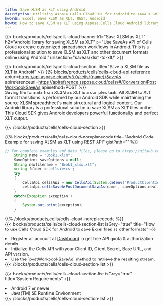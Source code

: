 ```yaml
---
title: Save XLSM as XLT using Android 
description: Utilizing Aspose.Cells Cloud SDK for Android to save XLSM format file as XLT format file. 
kwords: Excel, Save XLSM as XLT, REST, Android
howto: How to save XLSM as XLT using Aspose.Cells Cloud Android library.
---
```



{{< blocks/products/cells/cells-cloud-banner h1="Save XLSM as XLT" h2="Android library for saving XLSM as XLT" p="Use SaveAs API of Cells Cloud to create customized spreadsheet workflows in Android. This is a professional solution to save XLSM as XLT and other document formats online using Android." urlsection="saveas/xlsm-to-xlt/" >}}

{{< blocks/products/cells/cells-cloud-section  title="Save a XLSM file as XLT in Android" >}}
{{% blocks/products/cells/cells-cloud-api-reference  apiurl=https://api.aspose.cloud/v3.0/cells/{name}/SaveAs  apireferenceurl=https://apireference.aspose.cloud/cells/#/Conversion/PostWorkbookSaveAs  apimethod=POST %}}
<br/>
Saving file formats from XLSM as XLT is a complex task. All XLSM to XLT format transitions is performed by our Android SDK while maintaining the source XLSM spreadsheet's main structural and logical content. Our Android library is a professional solution to save XLSM as XLT files online. This Cloud SDK gives Android developers powerful functionality and perfect XLT output.

{{< /blocks/products/cells/cells-cloud-section >}}

{{% blocks/products/cells/cells-cloud-noreplacecode title="Android Code Example for saving XLSM as XLT using REST API" gistPath="" %}}
  
```java
// For complete examples and data files, please go to https://github.com/aspose-cells-cloud/aspose-cells-cloud-android/
    String name = "Book1.xlsm";
    SaveOptions saveOptions = null;
    String newfilename = "Book1_xlsx.xlt";
    String folder ="CellsTests";
    try
    {
        CellsApi cellsApi = new CellsApi(System.getenv("ProductClientId"), System.getenv("ProductClientSecret"));
        cellsApi.cellsSaveAsPostDocumentSaveAs(name , saveOptions,newfilename,false,false,folder,null,null,null,true);                       
    }
    catch(Exception exception )
    {
        System.out.print(exception);
    }
```
  
{{% /blocks/products/cells/cells-cloud-noreplacecode  %}}
<br/>
{{< blocks/products/cells/cells-cloud-section-list isGrey="true"  title="How to use Cells Cloud SDK for Android to save Excel files as other formats" >}}
<li>Register an account at <a href="https://dashboard.aspose.cloud/">Dashboard</a> to get free API quota & authorization details</li>
<li>Initialize the Cells API with your Client ID, Client Secret, Base URL, and API version.</li>
<li>Use the `postWorkbookSaveAs` method to retrieve the resulting stream.</li>
{{< /blocks/products/cells/cells-cloud-section-list >}}

{{< blocks/products/cells/cells-cloud-section-list isGrey="true"  title="System Requirements" >}}
<li>Android 7 or newer</li>
<li>Java(TM) SE Runtime Environment</li>
{{< /blocks/products/cells/cells-cloud-section-list >}}
